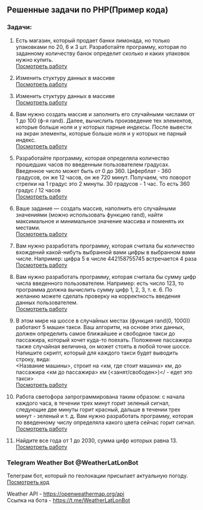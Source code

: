 ## Решенные задачи по PHP(Пример кода)  
### Задачи:  
1. Есть магазин, который продает банки лимонада, но только упаковками по 20, 6 и 3 шт.
Разработайте программу, которая по заданному количеству банок определит сколько и каких 
упаковок нужно купить.  
[Посмотреть работу](bottles.php)  

2. Изменить стуктуру данных в массиве  
[Посмотреть работу](countries.php)  

3. Изменить стуктуру данных в массиве  
[Посмотреть работу](dates.php)  

4. Вам нужно создать массив и заполнить его случайными числами от 1 до 100 (ф-я rand). 
Далее, вычислить произведение тех элементов, которые больше ноля и у которых парные индексы. 
После вывести на экран элементы, которые больше ноля и у которых не парный индекс.  
[Посмотреть работу](elementsOfArr.php)  

5. Разработайте программу, которая определяла количество прошедших часов по введенным 
пользователем градусах. Введенное число может быть от 0 до 360. Циферблат - 360 градусов, он же 12 часов, он же 720 минут. 
Получаем, что поворот стрелки на 1 градус это 2 минуты. 30 градусов - 1 час. То есть 360 градус / 12 часов  
[Посмотреть работу](hours.php)  

6. Ваше задание — создать массив, наполнить его случайными значениями
(можно использовать функцию rand), найти максимальное и минимальное значение массива 
и поменять их местами.  
[Посмотреть работу](minMaxArr.php)  

7. Вам нужно разработать программу, которая считала бы количество вхождений какой-нибуть выбранной вами 
цифры в выбранном вами числе. Например: цифра 5 в числе 442158755745 встречается 4 раза  
[Посмотреть работу](numberOfRepetitions.php)  

8. Вам нужно разработать программу, которая считала бы сумму цифр числа введенного пользователем. 
Например: есть число 123, то программа должна вычислить сумму цифр 1, 2, 3, т. е. 6.
По желанию можете сделать проверку на корректность введения данных пользователем.  
[Посмотреть работу](summOfDigits.php)  

9. В этом мире на шоссе в случайных местах (функция rand(0, 1000)) работают 5 машин такси.
Ваш алгоритм, на основе этих данных, должен определить самое ближайшее и свободное такси до пассажира, который хочет куда-то поехать.
Положение пассажира также случайная величина, он может стоять в любой точке шоссе.
Напишите скрипт, который для каждого такси будет выводить строку, вида:  
<Название машины>, строит на <км, где стоит машина> км, до пассажира <км до пассажира> км (<занят/свободен>)</ - едет это такси>  
[Посмотреть работу](taxi.php)  

10. Работа светофора запрограммирована таким образом: с начала каждого часа, в течении трех минут горит 
зеленый сигнал, следующие две минуты горит красный, дальше в течении трех минут - зеленый и т. д. 
Вам нужно разработать программу, которая по введенному числу определяла какого цвета сейчас горит сигнал.  
[Посмотреть работу](traficlight.php)  

11. Найдите все года от 1 до 2030, сумма цифр которых равна 13.  
[Посмотреть работу](yearsSum13.php)  

### Telegram Weather Bot @WeatherLatLonBot 
Телеграм бот, который по геолокации присылает актуальную погоду.  
[Посмотреть код](TelegramBot.php)  

Weather API - https://openweathermap.org/api  
Ссылка на бота - https://t.me/WeatherLatLonBot
